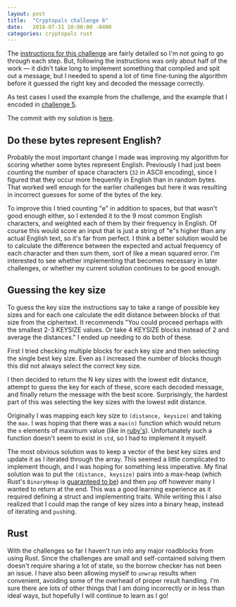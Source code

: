 ```yaml
---
layout: post
title:  "Cryptopals challenge 6"
date:   2018-07-31 10:00:00 -0400
categories: cryptopals rust
---
```


The [instructions for this challenge](https://cryptopals.com/sets/1/challenges/6)
are fairly detailed so I'm not going to go through each step. But, following
the instructions was only about half of the work — it didn't take long to
implement something that compiled and spit out a message, but I needed to spend
a lot of time fine-tuning the algorithm before it guessed the right key and
decoded the message correctly.

As test cases I used the example from the challenge, and the example that I
encoded in [challenge 5](https://cryptopals.com/sets/1/challenges/5).

The commit with my solution is [here](https://github.com/CJStadler/cryptopals-rust/commit/e3db08b).

## Do these bytes represent English?

Probably the most important change I made was improving my algorithm for scoring
whether some bytes represent English. Previously I had just been counting the
number of space characters (`32` in ASCII encoding), since I figured that they
occur more frequently in English than in random bytes. That worked well enough
for the earlier challenges but here it was resulting in incorrect guesses for
some of the bytes of the key.

To improve this I tried counting "e" in addition to spaces, but that wasn't good
enough either, so I extended it to the 9 most common English characters, and
weighted each of them by their frequency in English. Of course this would score
an input that is just a string of "e"s higher than any actual English text, so
it's far from perfect. I think a better solution would be to calculate the
difference between the expected and actual frequency of each character and then
sum them, sort of like a mean squared error. I'm interested to see whether
implementing that becomes necessary in later challenges, or whether my current
solution continues to be good enough.

## Guessing the key size

To guess the key size the instructions say to take a range of possible key sizes
and for each one calculate the edit distance between blocks of that size from
the ciphertext. It recommends "You could proceed perhaps with the smallest 2-3
KEYSIZE values. Or take 4 KEYSIZE blocks instead of 2 and average the
distances." I ended up needing to do both of these.

First I tried checking multiple blocks for each key size and then selecting the
single best key size. Even as I increased the number of blocks though this did
not always select the correct key size.

I then decided to return the N key sizes with the lowest edit distance, attempt
to guess the key for each of these, score each decoded message, and finally
return the message with the best score. Surprisingly, the hardest part of this
was selecting the key sizes with the lowest edit distance.

Originally I was mapping each key size to `(distance, keysize)` and taking the
`max`. I was hoping that there was a `max(n)` function which would
return the `n` elements of maximum value (like in [ruby's](https://ruby-doc.org/core-2.5.1/Enumerable.html#method-i-max)).
Unfortunately such a function doesn't seem to exist in `std`, so I had to
implement it myself.

The most obvious solution was to keep a vector of the best key sizes and update
it as I iterated through the array. This seemed a little complicated to
implement though, and I was hoping for something less imperative. My final
solution was to put the `(distance, keysize)` pairs into a max-heap (which
Rust's `BinaryHeap` is [guaranteed to be](https://doc.rust-lang.org/std/collections/struct.BinaryHeap.html))
and then `pop` off however many I wanted to return at the end. This was a good
learning experience as it required defining a struct and implementing traits.
While writing this I also realized that I could map the range of key sizes into
a binary heap, instead of iterating and `push`ing.

## Rust

With the challenges so far I haven't run into any major roadblocks from using
Rust. Since the challenges are small and self-contained solving them doesn't
require sharing a lot of state, so the borrow checker has not been an issue.
I have also been allowing myself to `unwrap` results when convenient, avoiding
some of the overhead of proper result handling. I'm sure there are lots of other
things that I am doing incorrectly or in less than ideal ways, but hopefully I
will continue to learn as I go!
